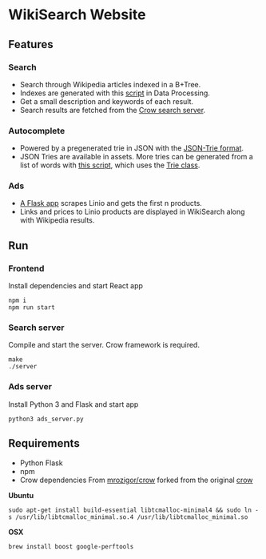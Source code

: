 # WikiSearch Website

## Features
### Search
* Search through Wikipedia articles indexed in a B+Tree.
* Indexes are generated with this [script](../DataProcessing/genIndexServer.cpp) in Data Processing.
* Get a small description and keywords of each result.
* Search results are fetched from the [Crow search server](server.cpp).

### Autocomplete
* Powered by a pregenerated trie in JSON with the [JSON-Trie format](https://github.com/fluorine/JSON-Trie).
* JSON Tries are available in assets. More tries can be generated from a list of words with [this script](../DataProcessing/jsonTrie.cpp), which uses the [Trie class](../DataProcessing/include/Trie.h#L42).

### Ads
* [A Flask app](ads_server.py) scrapes Linio and gets the first n products.
* Links and prices to Linio products are displayed in WikiSearch along with Wikipedia results.

## Run
### Frontend
Install dependencies and start React app
```
npm i
npm run start
```
### Search server
Compile and start the server. Crow framework is required.
```
make
./server
```
### Ads server
Install Python 3 and Flask and start app
```
python3 ads_server.py
```

## Requirements
* Python Flask
* npm
* Crow dependencies
From [mrozigor/crow](https://github.com/mrozigor/crow#installing-missing-dependencies) forked from the original [crow](https://github.com/ipkn/crow)

**Ubuntu**
```
sudo apt-get install build-essential libtcmalloc-minimal4 && sudo ln -s /usr/lib/libtcmalloc_minimal.so.4 /usr/lib/libtcmalloc_minimal.so
```
**OSX**
```
brew install boost google-perftools
```
